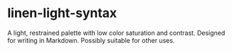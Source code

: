 # linen-light-syntax
A light, restrained palette with low color saturation and contrast. Designed for writing in Markdown. Possibly suitable for other uses.
